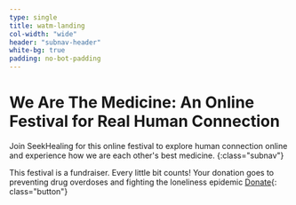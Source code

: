 ```yaml
---
type: single
title: watm-landing
col-width: "wide"
header: "subnav-header"
white-bg: true
padding: no-bot-padding
---
```


# <span class="emphasized-header">We Are The Medicine</span>: An Online Festival for Real Human Connection

Join SeekHealing for this online festival to explore human connection online and experience how we are each other's best medicine.
{:class="subnav"}

This festival is a fundraiser. Every little bit counts! Your donation goes to preventing drug overdoses and fighting the loneliness epidemic
[Donate](/2020){: class="button"}
